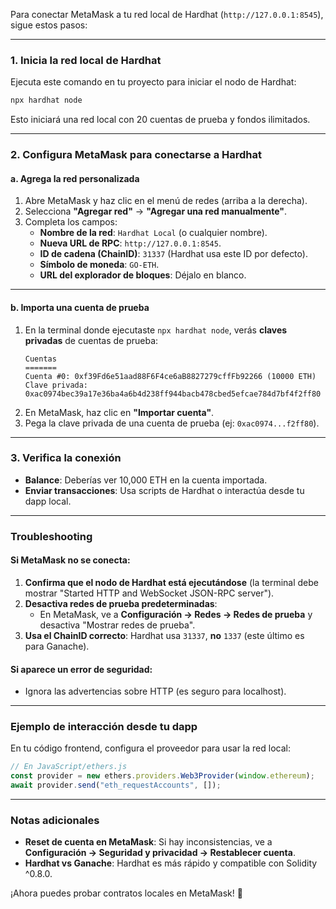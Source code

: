 Para conectar MetaMask a tu red local de Hardhat (`http://127.0.0.1:8545`), sigue estos pasos:

---

### **1. Inicia la red local de Hardhat**
Ejecuta este comando en tu proyecto para iniciar el nodo de Hardhat:
```bash
npx hardhat node
```
Esto iniciará una red local con 20 cuentas de prueba y fondos ilimitados.

---

### **2. Configura MetaMask para conectarse a Hardhat**

#### **a. Agrega la red personalizada**
1. Abre MetaMask y haz clic en el menú de redes (arriba a la derecha).
2. Selecciona **"Agregar red"** → **"Agregar una red manualmente"**.
3. Completa los campos:
    - **Nombre de la red**: `Hardhat Local` (o cualquier nombre).
    - **Nueva URL de RPC**: `http://127.0.0.1:8545`.
    - **ID de cadena (ChainID)**: `31337` (Hardhat usa este ID por defecto).
    - **Símbolo de moneda**: `GO-ETH`.
    - **URL del explorador de bloques**: Déjalo en blanco.

---

#### **b. Importa una cuenta de prueba**
1. En la terminal donde ejecutaste `npx hardhat node`, verás **claves privadas** de cuentas de prueba:
   ```
   Cuentas
   =======
   Cuenta #0: 0xf39Fd6e51aad88F6F4ce6aB8827279cffFb92266 (10000 ETH)
   Clave privada: 0xac0974bec39a17e36ba4a6b4d238ff944bacb478cbed5efcae784d7bf4f2ff80
   ```
2. En MetaMask, haz clic en **"Importar cuenta"**.
3. Pega la clave privada de una cuenta de prueba (ej: `0xac0974...f2ff80`).

---

### **3. Verifica la conexión**
- **Balance**: Deberías ver 10,000 ETH en la cuenta importada.
- **Enviar transacciones**: Usa scripts de Hardhat o interactúa desde tu dapp local.

---

### **Troubleshooting**

#### **Si MetaMask no se conecta:**
1. **Confirma que el nodo de Hardhat está ejecutándose** (la terminal debe mostrar "Started HTTP and WebSocket JSON-RPC server").
2. **Desactiva redes de prueba predeterminadas**:
    - En MetaMask, ve a **Configuración → Redes → Redes de prueba** y desactiva "Mostrar redes de prueba".
3. **Usa el ChainID correcto**: Hardhat usa `31337`, **no** `1337` (este último es para Ganache).

#### **Si aparece un error de seguridad:**
- Ignora las advertencias sobre HTTP (es seguro para localhost).

---

### **Ejemplo de interacción desde tu dapp**
En tu código frontend, configura el proveedor para usar la red local:
```javascript
// En JavaScript/ethers.js
const provider = new ethers.providers.Web3Provider(window.ethereum);
await provider.send("eth_requestAccounts", []);
```

---

### **Notas adicionales**
- **Reset de cuenta en MetaMask**: Si hay inconsistencias, ve a **Configuración → Seguridad y privacidad → Restablecer cuenta**.
- **Hardhat vs Ganache**: Hardhat es más rápido y compatible con Solidity ^0.8.0.

¡Ahora puedes probar contratos locales en MetaMask! 🚀